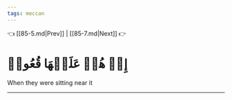 ```yaml
---
tags: meccan
---
```


👈 [[85-5.md|Prev]] | [[85-7.md|Next]] 👉

# إِذۡ هُمۡ عَلَيۡهَا قُعُودٞ

When they were sitting near it

---

